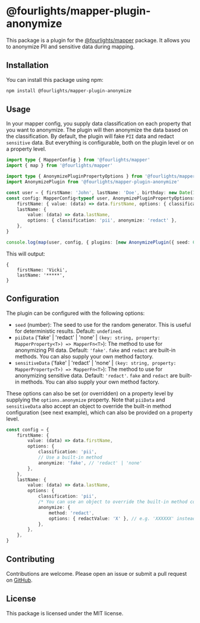 # @fourlights/mapper-plugin-anonymize

This package is a plugin for the [@fourlights/mapper](https://github.com/Four-Lights-NL/mapper) package. It allows you to anonymize PII and sensitive data during mapping.

## Installation

You can install this package using npm:

```bash
npm install @fourlights/mapper-plugin-anonymize
```

## Usage

In your mapper config, you supply data classification on each property that you want to anonymize. The plugin will then anonymize the data based on the classification.
By default, the plugin will fake `PII` data and redact `sensitive` data. But everything is configurable, both on the plugin level or on a property level.

```typescript
import type { MapperConfig } from '@fourlights/mapper'
import { map } from '@fourlights/mapper'

import type { AnonymizePluginPropertyOptions } from '@fourlights/mapper-plugin-anonymize'
import AnonymizePlugin from '@fourlights/mapper-plugin-anonymize'

const user = { firstName: 'John', lastName: 'Doe', birthday: new Date(1990, 1, 1) }
const config: MapperConfig<typeof user, AnonymizePluginPropertyOptions> = {
	firstName: { value: (data) => data.firstName, options: { classification: 'pii' } },
	lastName: {
		value: (data) => data.lastName,
		options: { classification: 'pii', anonymize: 'redact' },
	},
}

console.log(map(user, config, { plugins: [new AnonymizePlugin({ seed: 69 })] })) // NOTE: The seed to get deterministic results, for example purposes
```

This will output:

```json5
{
	firstName: 'Vicki',
	lastName: '*****',
}
```

## Configuration

The plugin can be configured with the following options:

- `seed` (number): The seed to use for the random generator. This is useful for deterministic results. Default: `undefined`.
- `piiData` ('fake' | 'redact' | 'none' | `(key: string, property: MapperProperty<T>) => MapperFn<T>`): The method to use for anonymizing PII data. Default: `'fake'`. `fake` and `redact` are built-in methods. You can also supply your own method factory.
- `sensitiveData` ('fake' | 'redact' | 'none' | `(key: string, property: MapperProperty<T>) => MapperFn<T>`): The method to use for anonymizing sensitive data. Default: `'redact'`. `fake` and `redact` are built-in methods. You can also supply your own method factory.

These options can also be set (or overridden) on a property level by supplying the `options.anonymize` property.
Note that `piiData` and `sensitiveData` also accept an object to override the built-in method configuration (see next example), which can also be provided on a property level.

```typescript
const config = {
	firstName: {
		value: (data) => data.firstName,
		options: {
			classification: 'pii',
			// Use a built-in method
			anonymize: 'fake', // 'redact' | 'none'
		},
	},
	lastName: {
		value: (data) => data.lastName,
		options: {
			classification: 'pii',
			/* You can use an object to override the built-in method configuration */
			anonymize: {
				method: 'redact',
				options: { redactValue: 'X' }, // e.g. 'XXXXXX' instead of '******'
			},
		},
	},
}
```

## Contributing

Contributions are welcome. Please open an issue or submit a pull request on [GitHub](https://github.com/Four-Lights-NL/mapper-plugin-anonymize).

## License

This package is licensed under the MIT license.
